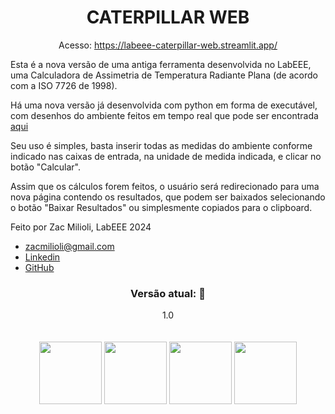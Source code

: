 <div align="center">

# CATERPILLAR WEB 

Acesso: https://labeee-caterpillar-web.streamlit.app/
</div>


Esta é a nova versão de uma antiga ferramenta desenvolvida no LabEEE, 
uma Calculadora de Assimetria de Temperatura Radiante Plana 
(de acordo com a ISO 7726 de 1998). 

Há uma nova versão já desenvolvida com python em forma de executável, 
com desenhos do ambiente feitos em tempo real que pode ser 
encontrada [aqui](https://github.com/labeee/Caterpillar-CATeRP) 

Seu uso é simples, basta inserir todas as medidas do
ambiente conforme indicado nas caixas de entrada, na unidade de medida indicada,
e clicar no botão "Calcular".

Assim que os cálculos forem feitos, o usuário será
redirecionado para uma nova página contendo os resultados, que
podem ser baixados selecionando o botão "Baixar Resultados" ou simplesmente
copiados para o clipboard.
    
Feito por Zac Milioli, LabEEE 2024
- zacmilioli@gmail.com
- [Linkedin](https://www.linkedin.com/in/zac-milioli/)
- [GitHub](https://github.com/Zac-Milioli)

<div align="center">
<h3><strong>Versão atual: 🎉</strong></h3> 
1.0
<br>
</div>

<br>
<br>
<div align="center">
    <img src="static/icon_default.ico" alt="" width=100 height=100>
    <img src="static/icon_Sakura.ico" alt="" width=100 height=100>
    <img src="static/icon_Steel.ico" alt="" width=100 height=100>
    <img src="static/icon_Console.ico" alt="" width=100 height=100>
</div>